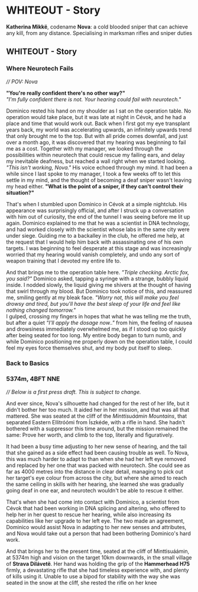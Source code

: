 # WHITEOUT - Story
**Katherina Mikkë**, codename **Nova**: a cold blooded sniper that can achieve any kill, from any distance. Specialising in marksman rifles and sniper duties

## WHITEOUT - Story
### Where Neurotech Fails
*// POV: Nova*

**"You're really confident there's no other way?"** \
*"I'm fully confident there is not. Your hearing could fail with neurotech."*

Dominico rested his hand on my shoulder as I sat on the operation table. No operation would take place, but it was late at night in Cévok, and he had a place and time that would work out. Back when I first got my eye transplant years back, my world was accelerating upwards, an infinitely upwards trend that only brought me to the top. But with all pride comes downfall, and just over a month ago, it was discovered that my hearing was beginning to fail me as a cost. Together with my manager, we looked through the possibilities within neurotech that could rescue my failing ears, and delay my inevitable deafness, but reached a wall right when we started looking. *"This isn't working, Nova."* His voice echoed through my mind. It had been a while since I last spoke to my manager, I took a few weeks off to let this settle in my mind, and the thought of becoming a deaf sniper wasn't leaving my head either. **"What is the point of a sniper, if they can't control their situation?"**

That's when I stumbled upon Dominico in Cévok at a simple nightclub. His appearance was surprisingly official, and after I struck up a conversation with him out of curiosity, the end of the tunnel I was seeing before me lit up again. Dominico explained to me that he was a scientist in DNA technology, and had worked closely with the scientist whose labs in the same city were under siege. Guiding me to a backalley in the club, he offered me help, at the request that I would help him back with assassinating one of his own targets. I was beginning to feel desperate at this stage and was increasingly worried that my hearing would vanish completely, and undo any sort of weapon training that I devoted my entire life to.

And that brings me to the operation table here. *"Triple checking. Arctic fox, you said?"* Dominico asked, tapping a syringe with a strange, bubbly liquid inside. I nodded slowly, the liquid giving me shivers at the thought of having that swirl through my blood. But Dominico took notice of this, and reassured me, smiling gently at my bleak face. *"Worry not, this will make you feel drowsy and tired, but you'll have the best sleep of your life and feel like nothing changed tomorrow."* \
I gulped, crossing my fingers in hopes that what he was telling me the truth, but after a quiet *"I'll apply the dosage now.."* from him, the feeling of nausea and drowsiness immediately overwhelmed me, as if I stood up too quickly after being seated for too long. My entire body began to turn numb, and while Dominico positioning me properly down on the operation table, I could feel my eyes force themselves shut, and my body put itself to sleep.

### Back to Basics

### 5374m, 4BFT NNE
*// Below is a first press draft. This is subject to change.*

And ever since, Nova's silhouette had changed for the rest of her life, but it didn't bother her too much. It aided her in her mission, and that was all that mattered. She was seated at the cliff of the *Minttisuáámin Mountains*, that separated Eastern Ellitróómi from Íszkéde, with a rifle in hand. She hadn't bothered with a suppressor this time around, but the mission remained the same: Prove her worth, and climb to the top, literally and figuratively.

It had been a busy time adjusting to her new sense of hearing, and the tail that she gained as a side effect had been causing trouble as well. To Nova, this was much harder to adapt to than when she had her left eye removed and replaced by her one that was packed with neurotech. She could see as far as 4000 metres into the distance in clear detail, managing to pick out her target's eye colour from across the city, but where she aimed to reach the same ceiling in skills with her hearing, she learned she was gradually going deaf in one ear, and neurotech wouldn't be able to rescue it either. 

That's when she had come into contact with Dominico, a scientist from Cévok that had been working in DNA splicing and altering, who offered to help her in her quest to rescue her hearing, while also increasing its capabilities like her upgrade to her left eye. The two made an agreement, Dominico would assist Nova in adapting to her new senses and attributes, and Nova would take out a person that had been bothering Dominico's hard work.  

And that brings her to the present time, seated at the cliff of Minttisuáámin, at 5374m high and vision on the target 10km downwards, in the small village of **Strava Dilávetë**. Her hand was holding the grip of the **Hammerhead H75** firmly, a devastating rifle that she had timeless experience with, and plenty of kills using it. Unable to use a bipod for stability with the way she was seated in the snow at the cliff, she rested the rifle on her knee
